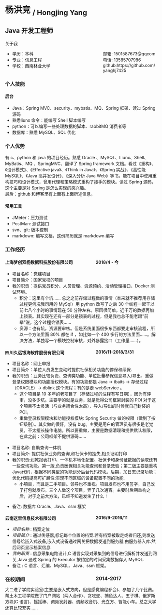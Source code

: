 <style>
.s-right{
    width:100%
    float:right;
    margin-right:0px;
   
}

.s-left{
    float:left;
    width: 300px;
    
}
</style>

# 杨洪竞 <sub>/ Hongjing Yang</sub>

## Java 开发工程师

 <span> 
 关于我

  <ul>
    <li>
       <span class='s-left'>学历：本科</span><span class="s-right">邮箱: 1501587673@qqcom</span>
    </li>
    <li>
       <span class='s-left'>专业：信息工程</span><span class="s-right">电话: 13585707986</span>
    </li>
    <li>
        <span class='s-left'>学校：西南林业大学</span> <span class="s-right">github:https://github.com/yanghj7425</span>
    </li>
  </ul>
</span>

### 个人技能

#### 后台

<ul>
    <li> Java：Spring MVC、security、mybatis、MQ、Spring 框架、读过 Spring 源码</li>
    <li> 熟悉liunx 命令：能编写 Shell 脚本编写</li>
    <li> python：可以编写一些处理数据的脚本、rabbitMQ 消费者等</li>
    <li> 数据库：熟悉 MySQL、SQL 优化</li>
</ul>

### 个人优势

有 c、python 和 java 的项目经历。熟悉 Oracle 、MySQL、Liunx、Shell、MyBatis、MQ 、SpringMVC、翻译了 Spring framework 文档。看过《重构》、《设计模式》、《Effective java》、《Think in Java》、《Spring 实战》、《高性能 MySQL》、《Java 高并发设计》、《深入分析 Java Web》等书。能在项目中使用重构技巧和设计模式，曾用代理和策略模式重构了接手的模块。读过 Spring 源码，这个主要是对 Spring 是怎么实现的感兴趣。<br>
最后：github 和博客里有上面有上面所述信息。

#### 常用工具

- JMeter：压力测试
- PostMan: 测试接口
- svn、git: 版本控制
- markdown: 编写文档，这份简历就是 markdown 编写

### 工作经历

#### <span class='s-left'>上海梦创双杨数据科技股份有限公司 </span> <span class='s-right'>2018/4 - 今</span>

 <ul>
    <li>
        项目名称：党建项目
    </li>
    <li>
        项目简介：国家党校的项目
    </li>
    <li>
        我的职责：提供党员积分、人员管理、资源预约、活动管理接口、Docker 测试环境。
        <ul>
          <li> 积分：这里有个坑…… 总之之前存储过程做的事情（本来就不推荐用存储过程更何况我司用的 MySql）用 python 改写了之后 30 个线程一起干以前七八个小时的事情现在 50 分钟左右。原因很简单，近千万的数据再加上锁表。其实现在还有一部分是锁表的过程，但是我也总不能老跟"前辈"说，这个过程会锁表……
          </li>
          <li>
            资源：也有坑，资源要审核。但是系统里面很多东西都要走审核流程，所以一个方法里面 80% 都在 if ，如比如一个 400 多行的方法里面……。解决方法，单独写一个模块控制审核，对外暴露接口（工作量……）。
          </li>
        </ul>
    </li>
 </ul>

#### <span class='s-left'>四川久远银海软件股份有限公司</span> <span class="s-right">2016/11-2018/3/31</span>

  <ul>
    <li>
        项目名称：网上申报
    </li>
    <li>
        项目简介：单位人员发生变动时提供社保相关功能的停保和续保.
    </li>
    <li>
        我的职责：业务比较负责、查询类功能、单位批量参保信息导入/导出、重做登录权限模块和功能授权模块。有的功能都是 Java -> ibaits -> 存储过程（ORACLE）-> dblink 这个流程；有的是走 webService 。
        <ul>
          <li>
            这个项目是 10 多年的老项目了（存储过程的注释有写日期），因为有评审，没多少坑。主要学的就是业务，就是觉得公司框架封装的 POI 对于这个项目不太灵活（与业务耦合性太高），导入/导出的时候就自己封装的 POI。
          </li>
           <li>
            重做登录权限模块和功能授权模块: Spring Security 做的权限（做到了按钮级别）。其实做的很好，没有 bug。主要是用户的管理员有很多是老党员，不太擅长操作电脑。所以要重做，主要是数据清理和提供默认权限，在此之前：公司框架不提供源码……
          </li>
        </ul>
    </li>
    <br>
    <li>
       项目名称: 自助查询一体机
    </li>
    <li>
       项目简介: 提供社保业务的查询,和社保卡的挂失,相关证明打印
    </li>
    <li>
        我的职责:润乾报表打印、一体机本地化配置、社保卡和身份证数据的读取还有一些查询功能。第一版,负责医保相关功能查询和登录效验；第二版主要是重构Java代码，根据不同类型的功能划分后台代码模块。后期，加日志记录功能；优化代码提高可扩展性:实现不同区域的设备配置不同的功能.
        <ul>
          <li>
            小项目，而且是二手项目。领导也不重视。项目发布也不用签字，自己改了打包就发布。三个人做这个项目，弄了几次通宵。主要时后期重构之后，对于之前大方法，已经不知道发生了什么！
          </li>
        </ul>
    </li>
  </ul>

- 备注: 数据库 Oracle、Java、ssm 框架

#### <span class='s-left'> 云南这里信息技术有限公司 </span><span class="s-right">2016/9-2016/11</span>

- _项目名称_ : 档案定位
- _项目简介_ : 通过传感器,标记每个位置的档案.若有档案被取走或者归还,则发送信号给嵌入式设备,嵌入式设备通过网关把数据发送到服务器,由服务器入库.然后网页显示档案信息.
- _我的职责_ : 信息采集电路设计,C 语言实现对采集到的信号进行解析并发送到网关,Java 通过 Spring 的 Executor 按约定的时间采集数据存入 MySQL.
- 备注 : C 语言、汇编、MySQL、Java、ssm 框架。

### <span class='s-left'> 在校期间</span> <span class="s-right">2014-2017</span>

大二进了学院实验室(主要是嵌入式方向，但是感觉编程都会)、参加了几个比赛。帮土木工程学院做了门户网站（两人合作）、贪吃蛇、捕鱼达人、五子棋、俄罗斯方块(C 语言)、摇摇棒、调频发射器、调频收音机、光立方、智能小车。总之大学还算比较充实……
